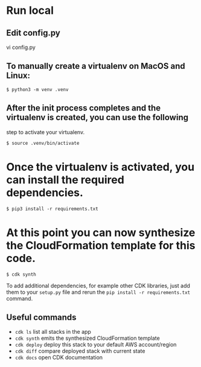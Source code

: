 
# Run local

## Edit config.py

vi config.py

## To manually create a virtualenv on MacOS and Linux:

```
$ python3 -m venv .venv
```

## After the init process completes and the virtualenv is created, you can use the following
step to activate your virtualenv.

```
$ source .venv/bin/activate
```

# Once the virtualenv is activated, you can install the required dependencies.

```
$ pip3 install -r requirements.txt
```

# At this point you can now synthesize the CloudFormation template for this code.

```
$ cdk synth
```

To add additional dependencies, for example other CDK libraries, just add
them to your `setup.py` file and rerun the `pip install -r requirements.txt`
command.

## Useful commands

 * `cdk ls`          list all stacks in the app
 * `cdk synth`       emits the synthesized CloudFormation template
 * `cdk deploy`      deploy this stack to your default AWS account/region
 * `cdk diff`        compare deployed stack with current state
 * `cdk docs`        open CDK documentation

